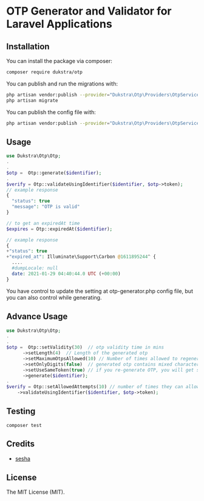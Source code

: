 # OTP Generator and Validator for Laravel Applications

## Installation

You can install the package via composer:

```bash
composer require dukstra/otp
```

You can publish and run the migrations with:

```bash
php artisan vendor:publish --provider="Dukstra\Otp\Providers\OtpServiceProvider" --tag="migrations"
php artisan migrate
```

You can publish the config file with:

```bash
php artisan vendor:publish --provider="Dukstra\Otp\Providers\OtpServiceProvider" --tag="config"
```

## Usage

```php
use Dukstra\Otp\Otp;
.
.
$otp =  Otp::generate($identifier);
.
$verify = Otp::validateUsingIdentifier($identifier, $otp->token);
// example response
{
  "status": true
  "message": "OTP is valid"
}

// to get an expiredAt time
$expires = Otp::expiredAt($identifier);

// example response 
{
+"status": true
+"expired_at": Illuminate\Support\Carbon @1611895244^ {
  ....
  #dumpLocale: null
  date: 2021-01-29 04:40:44.0 UTC (+00:00)
}

```

You have control to update the setting at otp-generator.php config file, but you can also control while generating.

## Advance Usage

```php
use Dukstra\Otp\Otp;
.
.
$otp =  Otp::setValidity(30)  // otp validity time in mins
      ->setLength(4)  // Length of the generated otp
      ->setMaximumOtpsAllowed(10) // Number of times allowed to regenerate otps
      ->setOnlyDigits(false)  // generated otp contains mixed characters ex:ad2312
      ->setUseSameToken(true) // if you re-generate OTP, you will get same token
      ->generate($identifier);
.
$verify = Otp::setAllowedAttempts(10) // number of times they can allow to attempt with wrong token
    ->validateUsingIdentifier($identifier, $otp->token);

```

## Testing

    composer test

## Credits

-   [sesha](https://github.com/seshac)

## License

The MIT License (MIT).
